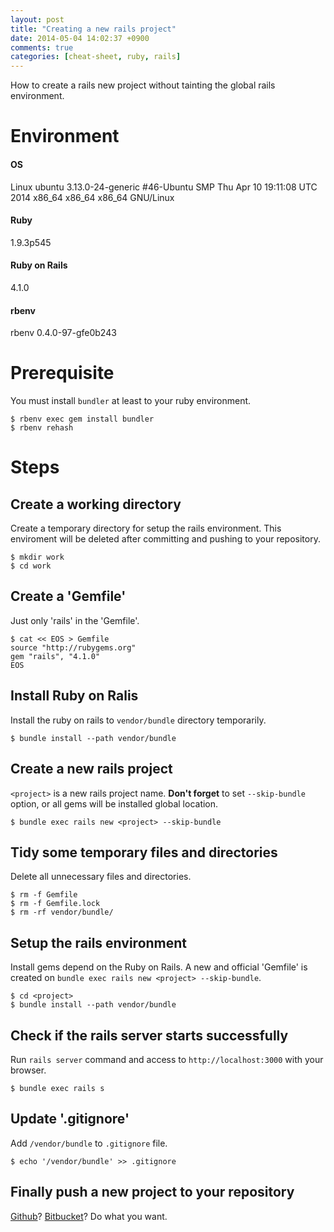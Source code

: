 ```yaml
---
layout: post
title: "Creating a new rails project"
date: 2014-05-04 14:02:37 +0900
comments: true
categories: [cheat-sheet, ruby, rails]
---
```


How to create a rails new project without tainting the global rails environment.

<!-- more -->

# Environment

#### OS

Linux ubuntu 3.13.0-24-generic #46-Ubuntu SMP Thu Apr 10 19:11:08 UTC 2014 x86_64 x86_64 x86_64 GNU/Linux

#### Ruby

1.9.3p545

#### Ruby on Rails

4.1.0

#### rbenv

rbenv 0.4.0-97-gfe0b243

# Prerequisite

You must install `bundler` at least to your ruby environment.

```
$ rbenv exec gem install bundler
$ rbenv rehash
```

# Steps

## Create a working directory

Create a temporary directory for setup the rails environment. This enviroment will be deleted after committing and pushing to your repository.

```
$ mkdir work
$ cd work
```

## Create a 'Gemfile'

Just only 'rails' in the 'Gemfile'.

```
$ cat << EOS > Gemfile
source "http://rubygems.org"
gem "rails", "4.1.0"
EOS
```

## Install Ruby on Ralis

Install the ruby on rails to `vendor/bundle` directory temporarily.

```
$ bundle install --path vendor/bundle
```

## Create a new rails project

`<project>` is a new rails project name.
**Don't forget** to set `--skip-bundle` option, or all gems will be installed global location.

```
$ bundle exec rails new <project> --skip-bundle
```

## Tidy some temporary files and directories

Delete all unnecessary files and directories.

```
$ rm -f Gemfile
$ rm -f Gemfile.lock
$ rm -rf vendor/bundle/
```

## Setup the rails environment

Install gems depend on the Ruby on Rails. A new and official 'Gemfile' is created on `bundle exec rails new <project> --skip-bundle`.

```
$ cd <project>
$ bundle install --path vendor/bundle
```

## Check if the rails server starts successfully

Run `rails server` command and access to `http://localhost:3000` with your browser.

```
$ bundle exec rails s
```

## Update '.gitignore'

Add `/vendor/bundle` to `.gitignore` file.

```
$ echo '/vendor/bundle' >> .gitignore
```

## Finally push a new project to your repository

[Github](https://github.com/)? [Bitbucket](https://bitbucket.org/)? Do what you want.
